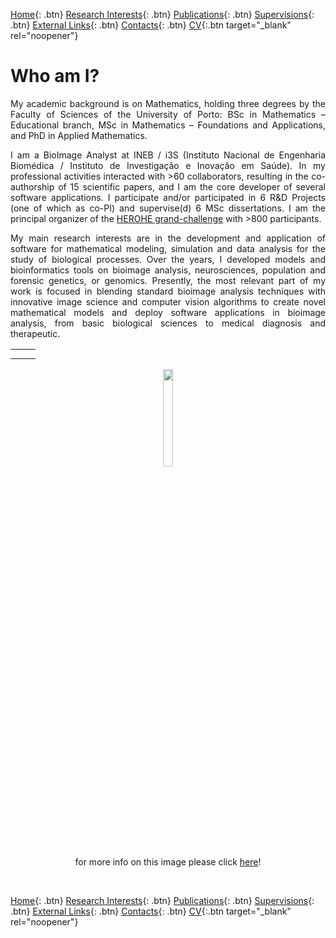 [Home](https://econdesousa.github.io){: .btn}
[Research Interests](https://econdesousa.github.io/ResearchInterests){: .btn}
[Publications](https://econdesousa.github.io/Publications){: .btn}
[Supervisions](https://econdesousa.github.io/Supervision){: .btn}
[External Links](https://econdesousa.github.io/Links){: .btn}
[Contacts](https://econdesousa.github.io/Contacts){: .btn}
[CV](assets/CurriculumVitaeECS.pdf){:.btn target="_blank" rel="noopener"}

# Who am I?

<p align="justify">My academic background is on Mathematics, holding three degrees by the Faculty of Sciences of the University of Porto: BSc in Mathematics – Educational branch, MSc in Mathematics – Foundations and Applications, and PhD in Applied Mathematics.</p>

<p align="justify">I am a BioImage Analyst at INEB / i3S (Instituto Nacional de Engenharia Biomédica / Instituto de Investigação e Inovação em Saúde). 
In my professional activities interacted with >60 collaborators, resulting in the co-authorship of 15 scientific papers, and I am the core developer of several software applications. 
I participate and/or participated in 6 R&D Projects (one of which as co-PI) and supervise(d) 6 MSc dissertations. 
I am the principal organizer of the <a href="https://ecdp2020.grand-challenge.org/" target="_blank">HEROHE grand-challenge</a> with >800 participants.</p> 


<p align="justify">My main research interests are in the development and application of software for mathematical modeling, simulation and data analysis for the study of biological processes.
Over the years, I developed models and bioinformatics tools on bioimage analysis, neurosciences, population and forensic genetics, or genomics. 
Presently, the most relevant part of my work is focused in blending standard bioimage analysis techniques with innovative image science and computer vision algorithms to create novel mathematical models and deploy software applications in bioimage analysis, from basic biological sciences to medical diagnosis and therapeutic.</p>



 
<table style="width:100%">
  <tr>
    <th></th>
    <th></th>
  </tr>
  <tr>
	<td width="40%"></td>
	<td width="60%"></td>
  </tr>
  
</table>

<center>
	<figure>
		<img src="https://econdesousa.github.io/assets/008_passe.gif" style="width:20%">
		<figcaption>for more info on this image please click <a href="https://github.com/econdesousa/ImageAnalysis/tree/master/gifWithOverlay">here</a>!</figcaption>
	</figure>
</center>

&nbsp;
&nbsp;
&nbsp;

[Home](https://econdesousa.github.io){: .btn}
[Research Interests](https://econdesousa.github.io/ResearchInterests){: .btn}
[Publications](https://econdesousa.github.io/Publications){: .btn}
[Supervisions](https://econdesousa.github.io/Supervision){: .btn}
[External Links](https://econdesousa.github.io/Links){: .btn}
[Contacts](https://econdesousa.github.io/Contacts){: .btn}
[CV](assets/CurriculumVitaeECS.pdf){:.btn target="_blank" rel="noopener"}




<!-- Global site tag (gtag.js) - Google Analytics -->
<script async src="https://www.googletagmanager.com/gtag/js?id=G-3JWYKYVYDZ"></script>
<script>
  window.dataLayer = window.dataLayer || [];
  function gtag(){dataLayer.push(arguments);}
  gtag('js', new Date());

  gtag('config', 'G-3JWYKYVYDZ');
</script>